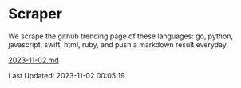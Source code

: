 # Scraper

We scrape the github trending page of these languages: go, python, javascript, swift, html, ruby, and push a markdown result everyday.

[2023-11-02.md](https://github.com/henson/Scraper/blob/master/2023-11-02.md)

Last Updated: 2023-11-02 00:05:19